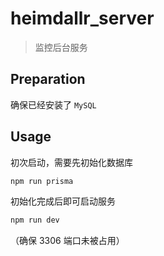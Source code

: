 # heimdallr_server

> 监控后台服务

## Preparation

确保已经安装了 `MySQL`

## Usage

初次启动，需要先初始化数据库

```bash
npm run prisma
```

初始化完成后即可启动服务

```bash
npm run dev
```

（确保 3306 端口未被占用）
